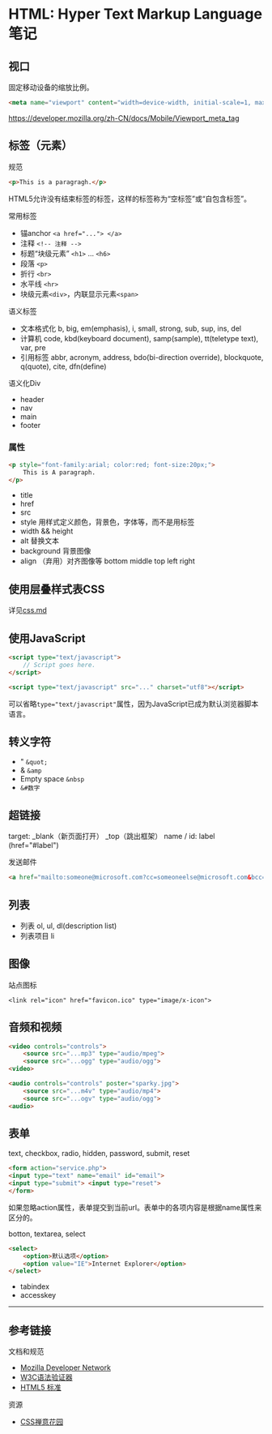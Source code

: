 # HTML: Hyper Text Markup Language 笔记

## 视口

固定移动设备的缩放比例。

```html
<meta name="viewport" content="width=device-width, initial-scale=1, maximum-scale=1">
```

<https://developer.mozilla.org/zh-CN/docs/Mobile/Viewport_meta_tag>

## 标签（元素）

规范

```html
<p>This is a paragragh.</p>
```

HTML5允许没有结束标签的标签，这样的标签称为“空标签”或“自包含标签”。

常用标签

- 锚anchor `<a href="..."> </a>`
- 注释 `<!-- 注释 -->`
- 标题“块级元素” `<h1>` ... `<h6>`
- 段落 `<p>`
- 折行 `<br>`
- 水平线 `<hr>`
- 块级元素`<div>`，内联显示元素`<span>`

语义标签

- 文本格式化 b, big, em(emphasis), i, small, strong, sub, sup, ins, del
- 计算机 code, kbd(keyboard document), samp(sample), tt(teletype text), var, pre
- 引用标签 abbr, acronym, address, bdo(bi-direction override), blockquote, q(quote), cite, dfn(define)

语义化Div

- header
- nav
- main
- footer

### 属性

```html
<p style="font-family:arial; color:red; font-size:20px;">
    This is A paragraph.
</p>
```

- title
- href
- src
- style 用样式定义颜色，背景色，字体等，而不是用标签
- width  && height
- alt 替换文本
- background 背景图像
- align （弃用）对齐图像等 bottom middle top left right

## 使用层叠样式表CSS

详见[css.md](css.md)

## 使用JavaScript

```html
<script type="text/javascript">
    // Script goes here.
</script>
```

```html
<script type="text/javascript" src="..." charset="utf8"></script>
```

可以省略`type="text/javascript"`属性，因为JavaScript已成为默认浏览器脚本语言。

## 转义字符

- " `&quot;`
- & `&amp`
- Empty space `&nbsp`
- `&#数字`

## 超链接

target: _blank（新页面打开） _top（跳出框架）
name / id: label (href="#label")

发送邮件

```html
<a href="mailto:someone@microsoft.com?cc=someoneelse@microsoft.com&bcc=andsomeoneelse2@microsoft.com&subject=Summer%20Party&body=You%20are%20invited%20to%20a%20big%20summer%20party!">发送邮件！</a>
```

## 列表

- 列表 ol, ul, dl(description list)
- 列表项目 li

## 图像

站点图标

`<link rel="icon" href="favicon.ico" type="image/x-icon">`

## 音频和视频

```html
<video controls="controls">
    <source src="...mp3" type="audio/mpeg">
    <source src="...ogg" type="audio/ogg">
<video>
```

```html
<audio controls="controls" poster="sparky.jpg">
    <source src="...m4v" type="audio/mp4">
    <source src="...ogv" type="audio/ogg">
<audio>
```

## 表单

text, checkbox, radio, hidden, password, submit, reset

```html
<form action="service.php">
<input type="text" name="email" id="email">
<input type="submit"> <input type="reset">
</form>
```

如果忽略action属性，表单提交到当前url。表单中的各项内容是根据name属性来区分的。

botton, textarea, select

```html
<select>
    <option>默认选项</option>
    <option value="IE">Internet Explorer</option>
</select>
```

- tabindex
- accesskey

---

## 参考链接

文档和规范

- [Mozilla Developer Network](https://developer.mozilla.org/en-US/docs/Web/HTML)
- [W3C语法验证器](https://validator.w3.org)
- [HTML5 标准](http://www.w3.org/TR/html)

资源

- [CSS禅意花园](http://csszengarden.com/)
